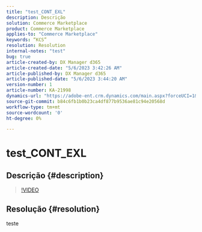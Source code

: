 ```yaml
---
title: "test_CONT_EXL"
description: Descrição
solution: Commerce Marketplace
product: Commerce Marketplace
applies-to: "Commerce Marketplace"
keywords: “KCS”
resolution: Resolution
internal-notes: "test"
bug: true
article-created-by: DX Manager d365
article-created-date: "5/6/2023 3:42:26 AM"
article-published-by: DX Manager d365
article-published-date: "5/6/2023 3:44:20 AM"
version-number: 1
article-number: KA-21998
dynamics-url: "https://adobe-ent.crm.dynamics.com/main.aspx?forceUCI=1&pagetype=entityrecord&etn=knowledgearticle&id=ff802aff-bfeb-ed11-a7c6-6045bd0061cb"
source-git-commit: b84c6fb1b0b23ca4df877b9536ae81c94e20568d
workflow-type: tm+mt
source-wordcount: '0'
ht-degree: 0%

---
```


# test_CONT_EXL

## Descrição {#description}



>[!VIDEO](https://video.tv.adobe.com/v/18696?quality=9&amp;learn=on)




## Resolução {#resolution}


teste
